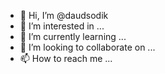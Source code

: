 - 👋 Hi, I’m @daudsodik
- 👀 I’m interested in ...
- 🌱 I’m currently learning ...
- 💞️ I’m looking to collaborate on ...
- 📫 How to reach me ...

<!---
daudsodik/daudsodik is a ✨ special ✨ repository because its `README.md` (this file) appears on your GitHub profile.
You can click the Preview link to take a look at your changes.
--->
